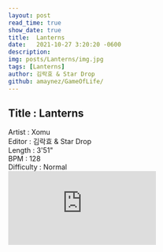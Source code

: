 ```yaml
---
layout: post
read_time: true
show_date: true
title:  Lanterns
date:   2021-10-27 3:20:20 -0600
description: 
img: posts/Lanterns/img.jpg
tags: [Lanterns]
author: 김락효 & Star Drop
github: amaynez/GameOfLife/
---
```

<h2>Title : Lanterns</h2>
Artist : Xomu <br>
Editor : 김락효 & Star Drop <br>
Length : 3'51" <br>
BPM : 128 <br>
Difficulty : Normal <br>

<div class="video-container">
    <iframe class="youtube-video" src="https://www.youtube.com/embed/PRydgNh5yYM" 
    frameborder="0" 
    allow="accelerometer; autoplay; clipboard-write; encrypted-media; gyroscope; picture-in-picture" 
    allowfullscreen></iframe>
</div>